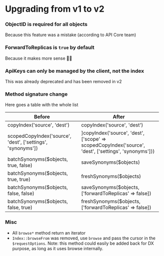 # Upgrading from v1 to v2

### ObjectID is required for all objects

Because this feature was a mistake (according to API Core team)

### ForwardToReplicas is `true` by default

Because it makes more sense 🙆‍♂️

### ApiKeys can only be managed by the client, not the index

This was already deprecated and has been removed in v2

### Method signature change

Here goes a table with the whole list

| Before                                                      | After                                                                                                 |
|-------------------------------------------------------------|-------------------------------------------------------------------------------------------------------|
| copyIndex('source', 'dest')                                 | copyIndex('source', 'dest')                                                                           |
| scopedCopyIndex('source', 'dest', ['settings', 'synonyms']) | ]copyIndex('source', 'dest', ['scope' => scopedCopyIndex('source', 'dest', ['settings', 'synonyms'])) |
| batchSynonyms($objects, true, false)                        | saveSynonyms($objects)                                                                                |
| batchSynonyms($objects, true, true)                         | freshSynonyms($objects)                                                                               |
| batchSynonyms($objects, false, false)                       | saveSynonyms($objects, ['forwardToReplicas' => false])                                                |
| batchSynonyms($objects, false, true)                        | freshSynonyms($objects, ['forwardToReplicas' => false])                                               |

### Misc

* All `browse*` method return an iterator
* `Index::browseFrom` was removed, use `browse` and pass the cursor in the `$requestOptions`.
Note: this method could easily be added back for DX purpose, as long as it uses browse internally.
